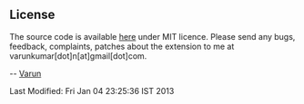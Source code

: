 License
-------
The source code is available [here](https://github.com/varunkumar/vbot) under MIT licence. Please send any bugs, feedback, complaints, patches about the extension to me at varunkumar[dot]n[at]gmail[dot]com.

-- [Varun](http://www.varunkumar.me)

Last Modified: Fri Jan 04 23:25:36 IST 2013
